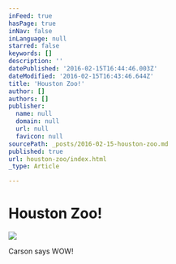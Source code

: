 ```yaml
---
inFeed: true
hasPage: true
inNav: false
inLanguage: null
starred: false
keywords: []
description: ''
datePublished: '2016-02-15T16:44:46.003Z'
dateModified: '2016-02-15T16:43:46.644Z'
title: 'Houston Zoo!'
author: []
authors: []
publisher:
  name: null
  domain: null
  url: null
  favicon: null
sourcePath: _posts/2016-02-15-houston-zoo.md
published: true
url: houston-zoo/index.html
_type: Article

---
```

# Houston Zoo!
![](https://the-grid-user-content.s3-us-west-2.amazonaws.com/074b32d3-0380-418c-81f7-6a96e4a981b9.jpg)

Carson says WOW!